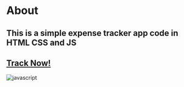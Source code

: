 # About
## This is a simple expense tracker app code in HTML CSS and JS
## [Track Now!](https://js-expense-tracker-app.netlify.app/)
![javascript](https://github.com/user-attachments/assets/a55704eb-4302-41de-91a4-4ee74da1f8fa)



